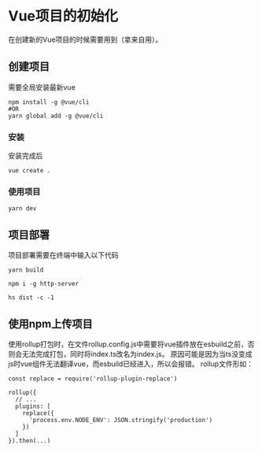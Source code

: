 # Vue项目的初始化
 
在创建新的Vue项目的时候需要用到（拿来自用）。
 
## 创建项目
 
需要全局安装最新vue
```
npm install -g @vue/cli
#OR
yarn global add -g @vue/cli
```

### 安装
安装完成后
```
vue create .
```

### 使用项目
```
yarn dev
```

## 项目部署
项目部署需要在终端中输入以下代码
```
yarn build

npm i -g http-server

hs dist -c -1
```

## 使用npm上传项目
使用rollup打包时，在文件rollup.config.js中需要将vue插件放在esbuild之前，否则会无法完成打包，同时将index.ts改名为index.js。
原因可能是因为当ts没变成js时vue组件无法翻译vue，而esbuild已经进入，所以会报错。
rollup文件形如：
```
const replace = require('rollup-plugin-replace')

rollup({
  // ...
  plugins: [
    replace({
      'process.env.NODE_ENV': JSON.stringify('production')
    })
  ]
}).then(...)
```
